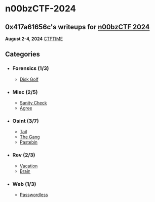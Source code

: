 # n00bzCTF-2024
## 0x417a61656c's writeups for [n00bzCTF 2024](https://ctf.n00bzunit3d.xyz/)

**August 2-4, 2024**
[CTFTIME](https://ctftime.org/event/2378)

## Categories

- ### Forensics (1/3)
    - [Disk Golf](https://github.com/glouis75/n00bzCTF-2024/blob/main/Forensics/Disk%20Golf.md)

- ### Misc (2/5)
    - [Sanity Check](https://github.com/glouis75/n00bzCTF-2024/blob/main/Misc/Sanity%20Check.md)
    - [Agree](https://github.com/glouis75/n00bzCTF-2024/blob/main/Misc/Agree.md)
      
- ### Osint (3/7)
    - [Tail](https://github.com/glouis75/n00bzCTF-2024/blob/main/OSINT/Tail.md)
    - [The Gang](https://github.com/glouis75/n00bzCTF-2024/blob/main/OSINT/The%20Gang.md)
    - [Pastebin](https://github.com/glouis75/n00bzCTF-2024/blob/main/OSINT/Pastebin.md)

- ### Rev (2/3)
    - [Vacation](https://github.com/glouis75/n00bzCTF-2024/blob/main/Reverse/Vacation.md)
    - [Brain](https://github.com/glouis75/n00bzCTF-2024/blob/main/Reverse/Brain.md)

- ### Web (1/3)
    - [Passwordless](https://github.com/glouis75/n00bzCTF-2024/blob/main/Web/Passwordless.md)
